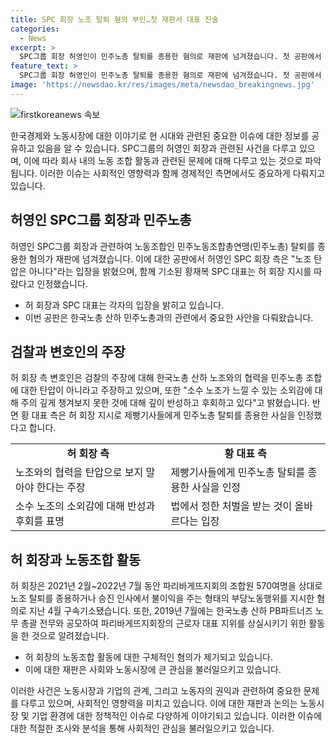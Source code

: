 ```yaml
---
title: SPC 회장 노조 탈퇴 혐의 부인…첫 재판서 대표 진술
categories:
  - News
excerpt: >
  SPC그룹 회장 허영인이 민주노총 탈퇴를 종용한 혐의로 재판에 넘겨졌습니다. 첫 공판에서 허 회장 측은 노조 탄압은 아니다라 주장했고, 함께 기소된 황재복 SPC 대표는 허 회장 지시를 따랐다고 인정했습니다. 허 회장 측 변호인은 한국노총 산하 노조는 어용노조이고 민주노총 노조는 근로자 권익을 대변한다는 전제가 잘못됐다고 주장했습니다. 그러나 황 대표 측은 허 회장 지시로 제빵기사들에게 민주노총 탈퇴를 종용했다고 인정하며 깊이 반성한다고 밝혔습니다. 허 회장과 SPC 임직원 등은 노동조합및노동관계조정법 위반 혐의로 기소됐습니다.
feature_text: >
  SPC그룹 회장 허영인이 민주노총 탈퇴를 종용한 혐의로 재판에 넘겨졌습니다. 첫 공판에서 허 회장 측은 노조 탄압은 아니다라 주장했고, 함께 기소된 황재복 SPC 대표는 허 회장 지시를 따랐다고 인정했습니다. 허 회장 측 변호인은 한국노총 산하 노조는 어용노조이고 민주노총 노조는 근로자 권익을 대변한다는 전제가 잘못됐다고 주장했습니다. 그러나 황 대표 측은 허 회장 지시로 제빵기사들에게 민주노총 탈퇴를 종용했다고 인정하며 깊이 반성한다고 밝혔습니다. 허 회장과 SPC 임직원 등은 노동조합및노동관계조정법 위반 혐의로 기소됐습니다.
image: 'https://newsdao.kr/res/images/meta/newsdao_breakingnews.jpg'
---
```


<p><img src="https://newsdao.kr/res/images/meta/newsdao_breakingnews.jpg" alt="firstkoreanews 속보" /></p>

<p data-ke-size="size16">한국경제와 노동시장에 대한 이야기로 현 시대와 관련된 중요한 이슈에 대한 정보를 공유하고 있음을 알 수 있습니다. SPC그룹의 허영인 회장과 관련된 사건을 다루고 있으며, 이에 따라 회사 내의 노동 조합 활동과 관련된 문제에 대해 다루고 있는 것으로 파악됩니다. 이러한 이슈는 사회적인 영향력과 함께 경제적인 측면에서도 중요하게 다뤄지고 있습니다.</p>

<h2 data-ke-size="size26">허영인 SPC그룹 회장과 민주노총</h2>

<p data-ke-size="size16">허영인 SPC그룹 회장과 관련하여 노동조합인 민주노동조합총연맹(민주노총) 탈퇴를 종용한 혐의가 재판에 넘겨졌습니다. 이에 대한 공판에서 허영인 SPC 회장 측은 "노조 탄압은 아니다"라는 입장을 밝혔으며, 함께 기소된 황재복 SPC 대표는 허 회장 지시를 따랐다고 인정했습니다.</p>

<ul>
  <li>허 회장과 SPC 대표는 각자의 입장을 밝히고 있습니다.</li>
  <li>이번 공판은 한국노총 산하 민주노총과의 관련에서 중요한 사안을 다뤄왔습니다.</li>
</ul>

<h2 data-ke-size="size26">검찰과 변호인의 주장</h2>

<p data-ke-size="size16">허 회장 측 변호인은 검찰의 주장에 대해 한국노총 산하 노조와의 협력을 민주노총 조합에 대한 탄압이 아니라고 주장하고 있으며, 또한 "소수 노조가 느낄 수 있는 소외감에 대해 주의 깊게 챙겨보지 못한 것에 대해 깊이 반성하고 후회하고 있다"고 밝혔습니다. 반면 황 대표 측은 허 회장 지시로 제빵기사들에게 민주노총 탈퇴를 종용한 사실을 인정했다고 합니다.</p>

<table>
  <tr>
    <td style="text-align: center; height: 17px;"><b>허 회장 측</b></td>
    <td style="text-align: center; height: 17px;"><b>황 대표 측</b></td>
  </tr>
  <tr>
    <td>노조와의 협력을 탄압으로 보지 말아야 한다는 주장</td>
    <td>제빵기사들에게 민주노총 탈퇴를 종용한 사실을 인정</td>
  </tr>
  <tr>
    <td>소수 노조의 소외감에 대해 반성과 후회를 표명</td>
    <td>법에서 정한 처벌을 받는 것이 올바르다는 입장</td>
  </tr>
</table>

<h2 data-ke-size="size26">허 회장과 노동조합 활동</h2>

<p data-ke-size="size16">허 회장은 2021년 2월~2022년 7월 동안 파리바게뜨지회의 조합원 570여명을 상대로 노조 탈퇴를 종용하거나 승진 인사에서 불이익을 주는 형태의 부당노동행위를 지시한 혐의로 지난 4월 구속기소됐습니다. 또한, 2019년 7월에는 한국노총 산하 PB파트너즈 노무 총괄 전무와 공모하여 파리바게뜨지회장의 근로자 대표 지위를 상실시키기 위한 활동을 한 것으로 알려졌습니다.</p>

<ul>
  <li>허 회장의 노동조합 활동에 대한 구체적인 혐의가 제기되고 있습니다.</li>
  <li>이에 대한 재판은 사회와 노동시장에 큰 관심을 불러일으키고 있습니다.</li>
</ul>

<p data-ke-size="size16">이러한 사건은 노동시장과 기업의 관계, 그리고 노동자의 권익과 관련하여 중요한 문제를 다루고 있으며, 사회적인 영향력을 미치고 있습니다. 이에 대한 재판과 논의는 노동시장 및 기업 환경에 대한 정책적인 이슈로 다양하게 이야기되고 있습니다. 이러한 이슈에 대한 적절한 조사와 분석을 통해 사회적인 관심을 불러일으키고 있습니다.</p>

